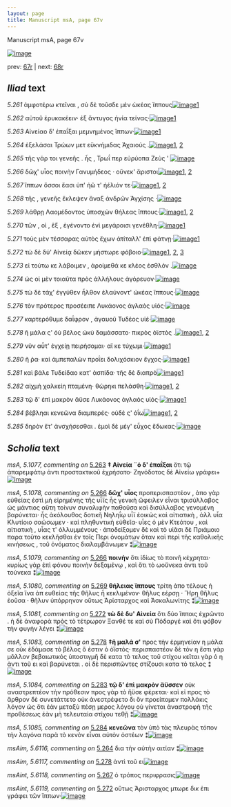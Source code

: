 ```yaml
---
layout: page
title: Manuscript msA, page 67v
---
```


Manuscript msA, page 67v

[![image](http://www.homermultitext.org/iipsrv?OBJ=IIP,1.0&FIF=/project/homer/pyramidal/deepzoom/hmt/vaimg/2017a/VA067VN_0569.tif&WID=100&CVT=JPEG)](http://www.homermultitext.org/ict2/?urn=urn:cite2:hmt:vaimg.2017a:VA067VN_0569)

prev:  [67r](../67r) | next:  [68r](../68r)

## *Iliad* text

*5.261* <a id="5.261"/> ἀμφοτέρω κτεῖναι , σὺ δὲ τοῦσδε μὲν ὠκέας ἵππους[![image](http://www.homermultitext.org/iipsrv?OBJ=IIP,1.0&FIF=/project/homer/pyramidal/deepzoom/hmt/vaimg/2017a/VA067VN_0569.tif&RGN=0.482,0.2209,0.418,0.0323&WID=1000&CVT=JPEG)](http://www.homermultitext.org/ict2/?urn=urn:cite2:hmt:vaimg.2017a:VA067VN_0569@0.482,0.2209,0.418,0.0323)[1](#msAim_5.6114)

*5.262* <a id="5.262"/> αὐτοῦ ἐρυκακέειν· ἐξ ἄντυγος ἡνία τείνας·[![image](http://www.homermultitext.org/iipsrv?OBJ=IIP,1.0&FIF=/project/homer/pyramidal/deepzoom/hmt/vaimg/2017a/VA067VN_0569.tif&RGN=0.48,0.2434,0.381,0.0278&WID=1000&CVT=JPEG)](http://www.homermultitext.org/ict2/?urn=urn:cite2:hmt:vaimg.2017a:VA067VN_0569@0.48,0.2434,0.381,0.0278)[1](#msAim_5.6115)

*5.263* <a id="5.263"/> Αἰνείαο δ' ἐπαΐξαι 					μεμνημένος ἵππων·[![image](http://www.homermultitext.org/iipsrv?OBJ=IIP,1.0&FIF=/project/homer/pyramidal/deepzoom/hmt/vaimg/2017a/VA067VN_0569.tif&RGN=0.483,0.2607,0.381,0.0338&WID=1000&CVT=JPEG)](http://www.homermultitext.org/ict2/?urn=urn:cite2:hmt:vaimg.2017a:VA067VN_0569@0.483,0.2607,0.381,0.0338)[1](#msA_5.1077)

*5.264* <a id="5.264"/> ἐξελάσαι Τρώων μετ 					εϋκνήμιδας Ἀχαιούς .[![image](http://www.homermultitext.org/iipsrv?OBJ=IIP,1.0&FIF=/project/homer/pyramidal/deepzoom/hmt/vaimg/2017a/VA067VN_0569.tif&RGN=0.478,0.2795,0.412,0.0338&WID=1000&CVT=JPEG)](http://www.homermultitext.org/ict2/?urn=urn:cite2:hmt:vaimg.2017a:VA067VN_0569@0.478,0.2795,0.412,0.0338)[1](#msAil_5.6121), [2](#msAim_5.6116)

*5.265* <a id="5.265"/> τῆς γάρ τοι γενεῆς . ἧς , Τρωΐ περ εὐρύοπα Ζεὺς 					 ' 				[![image](http://www.homermultitext.org/iipsrv?OBJ=IIP,1.0&FIF=/project/homer/pyramidal/deepzoom/hmt/vaimg/2017a/VA067VN_0569.tif&RGN=0.477,0.3005,0.417,0.0338&WID=1000&CVT=JPEG)](http://www.homermultitext.org/ict2/?urn=urn:cite2:hmt:vaimg.2017a:VA067VN_0569@0.477,0.3005,0.417,0.0338)

*5.266* <a id="5.266"/> δῶχ' υἷος ποινὴν Γανυμήδεος · οὕνεκ' ἄριστοι[![image](http://www.homermultitext.org/iipsrv?OBJ=IIP,1.0&FIF=/project/homer/pyramidal/deepzoom/hmt/vaimg/2017a/VA067VN_0569.tif&RGN=0.47,0.3201,0.417,0.0338&WID=1000&CVT=JPEG)](http://www.homermultitext.org/ict2/?urn=urn:cite2:hmt:vaimg.2017a:VA067VN_0569@0.47,0.3201,0.417,0.0338)[1](#msA_5.1078), [2](#msA_5.1079)

*5.267* <a id="5.267"/> ἵππων ὅσσοι ἔασι ὑπ' ἠῶ τ' ἠέλιόν τε·[![image](http://www.homermultitext.org/iipsrv?OBJ=IIP,1.0&FIF=/project/homer/pyramidal/deepzoom/hmt/vaimg/2017a/VA067VN_0569.tif&RGN=0.473,0.3381,0.345,0.0338&WID=1000&CVT=JPEG)](http://www.homermultitext.org/ict2/?urn=urn:cite2:hmt:vaimg.2017a:VA067VN_0569@0.473,0.3381,0.345,0.0338)[1](#msAil_5.6122), [2](#msAint_5.6118)

*5.268* <a id="5.268"/> τῆς , γενεῆς ἔκλεψεν ἄναξ ἀνδρῶν Ἀγχίσης ·[![image](http://www.homermultitext.org/iipsrv?OBJ=IIP,1.0&FIF=/project/homer/pyramidal/deepzoom/hmt/vaimg/2017a/VA067VN_0569.tif&RGN=0.48,0.3546,0.405,0.0338&WID=1000&CVT=JPEG)](http://www.homermultitext.org/ict2/?urn=urn:cite2:hmt:vaimg.2017a:VA067VN_0569@0.48,0.3546,0.405,0.0338)

*5.269* <a id="5.269"/> λάθρῃ Λαομέδοντος 					ὑποσχὼν θήλεας ἵππους·[![image](http://www.homermultitext.org/iipsrv?OBJ=IIP,1.0&FIF=/project/homer/pyramidal/deepzoom/hmt/vaimg/2017a/VA067VN_0569.tif&RGN=0.478,0.3757,0.426,0.0338&WID=1000&CVT=JPEG)](http://www.homermultitext.org/ict2/?urn=urn:cite2:hmt:vaimg.2017a:VA067VN_0569@0.478,0.3757,0.426,0.0338)[1](#msA_5.1080), [2](#msA_5.1082)

*5.270* <a id="5.270"/> τῶν , οἱ , ἓξ , ἐγένοντο ἐνὶ μεγάροισι γενέθλη·[![image](http://www.homermultitext.org/iipsrv?OBJ=IIP,1.0&FIF=/project/homer/pyramidal/deepzoom/hmt/vaimg/2017a/VA067VN_0569.tif&RGN=0.485,0.3937,0.399,0.0338&WID=1000&CVT=JPEG)](http://www.homermultitext.org/ict2/?urn=urn:cite2:hmt:vaimg.2017a:VA067VN_0569@0.485,0.3937,0.399,0.0338)[1](#msAil_5.6123)

*5.271* <a id="5.271"/> τοὺς μὲν τέσσαρας αὐτὸς ἔχων ἀτίταλλ' ἐπὶ φάτνῃ·[![image](http://www.homermultitext.org/iipsrv?OBJ=IIP,1.0&FIF=/project/homer/pyramidal/deepzoom/hmt/vaimg/2017a/VA067VN_0569.tif&RGN=0.48,0.414,0.436,0.0338&WID=1000&CVT=JPEG)](http://www.homermultitext.org/ict2/?urn=urn:cite2:hmt:vaimg.2017a:VA067VN_0569@0.48,0.414,0.436,0.0338)[1](#msAil_5.6124)

*5.272* <a id="5.272"/> τὼ δὲ δύ' Αἰνείᾳ δῶκεν 					μήστωρε φόβοιο·[![image](http://www.homermultitext.org/iipsrv?OBJ=IIP,1.0&FIF=/project/homer/pyramidal/deepzoom/hmt/vaimg/2017a/VA067VN_0569.tif&RGN=0.478,0.432,0.404,0.0338&WID=1000&CVT=JPEG)](http://www.homermultitext.org/ict2/?urn=urn:cite2:hmt:vaimg.2017a:VA067VN_0569@0.478,0.432,0.404,0.0338)[1](#msAint_5.6119), [2](#msAil_5.6125), [3](#msA_5.1081)

*5.273* <a id="5.273"/> εἰ τούτω κε λάβοιμεν , ἀροίμεθά κε κλέος ἐσθλόν .[![image](http://www.homermultitext.org/iipsrv?OBJ=IIP,1.0&FIF=/project/homer/pyramidal/deepzoom/hmt/vaimg/2017a/VA067VN_0569.tif&RGN=0.487,0.4508,0.423,0.0338&WID=1000&CVT=JPEG)](http://www.homermultitext.org/ict2/?urn=urn:cite2:hmt:vaimg.2017a:VA067VN_0569@0.487,0.4508,0.423,0.0338)

*5.274* <a id="5.274"/> ὡς οἱ μὲν τοιαῦτα πρὸς ἀλλήλους ἀγόρευον·[![image](http://www.homermultitext.org/iipsrv?OBJ=IIP,1.0&FIF=/project/homer/pyramidal/deepzoom/hmt/vaimg/2017a/VA067VN_0569.tif&RGN=0.483,0.4718,0.401,0.0263&WID=1000&CVT=JPEG)](http://www.homermultitext.org/ict2/?urn=urn:cite2:hmt:vaimg.2017a:VA067VN_0569@0.483,0.4718,0.401,0.0263)

*5.275* <a id="5.275"/> τὼ δὲ τάχ' ἐγγύθεν ἦλθον ἑλαύνοντ' ὠκέας ἵππους·[![image](http://www.homermultitext.org/iipsrv?OBJ=IIP,1.0&FIF=/project/homer/pyramidal/deepzoom/hmt/vaimg/2017a/VA067VN_0569.tif&RGN=0.477,0.4869,0.439,0.0361&WID=1000&CVT=JPEG)](http://www.homermultitext.org/ict2/?urn=urn:cite2:hmt:vaimg.2017a:VA067VN_0569@0.477,0.4869,0.439,0.0361)

*5.276* <a id="5.276"/> τὸν πρότερος προσέειπε Λυκάονος ἀγλαὸς υἱός·[![image](http://www.homermultitext.org/iipsrv?OBJ=IIP,1.0&FIF=/project/homer/pyramidal/deepzoom/hmt/vaimg/2017a/VA067VN_0569.tif&RGN=0.482,0.5056,0.439,0.0361&WID=1000&CVT=JPEG)](http://www.homermultitext.org/ict2/?urn=urn:cite2:hmt:vaimg.2017a:VA067VN_0569@0.482,0.5056,0.439,0.0361)

*5.277* <a id="5.277"/> καρτερόθυμε δαΐφρον , ἀγαυοῦ Τυδέος υἱέ·[![image](http://www.homermultitext.org/iipsrv?OBJ=IIP,1.0&FIF=/project/homer/pyramidal/deepzoom/hmt/vaimg/2017a/VA067VN_0569.tif&RGN=0.478,0.5297,0.414,0.027&WID=1000&CVT=JPEG)](http://www.homermultitext.org/ict2/?urn=urn:cite2:hmt:vaimg.2017a:VA067VN_0569@0.478,0.5297,0.414,0.027)

*5.278* <a id="5.278"/> ῆ μάλα ς' ὀὐ βέλος ὠκὺ δαμάσσατο· πικρὸς ὀϊστὸς .[![image](http://www.homermultitext.org/iipsrv?OBJ=IIP,1.0&FIF=/project/homer/pyramidal/deepzoom/hmt/vaimg/2017a/VA067VN_0569.tif&RGN=0.486,0.5462,0.427,0.0308&WID=1000&CVT=JPEG)](http://www.homermultitext.org/ict2/?urn=urn:cite2:hmt:vaimg.2017a:VA067VN_0569@0.486,0.5462,0.427,0.0308)[1](#msA_5.1083), [2](#msAim_5.6117)

*5.279* <a id="5.279"/> νῦν αὖτ' ἐγχείῃ πειρήσομαι· αἴ κε τύχωμι·[![image](http://www.homermultitext.org/iipsrv?OBJ=IIP,1.0&FIF=/project/homer/pyramidal/deepzoom/hmt/vaimg/2017a/VA067VN_0569.tif&RGN=0.486,0.565,0.377,0.0301&WID=1000&CVT=JPEG)](http://www.homermultitext.org/ict2/?urn=urn:cite2:hmt:vaimg.2017a:VA067VN_0569@0.486,0.565,0.377,0.0301)[1](#msAext_5.6120)

*5.280* <a id="5.280"/> ῆ ῥα· καὶ ἀμπεπαλὼν προΐει δολιχόσκιον ἔγχος·[![image](http://www.homermultitext.org/iipsrv?OBJ=IIP,1.0&FIF=/project/homer/pyramidal/deepzoom/hmt/vaimg/2017a/VA067VN_0569.tif&RGN=0.487,0.58,0.42,0.0316&WID=1000&CVT=JPEG)](http://www.homermultitext.org/ict2/?urn=urn:cite2:hmt:vaimg.2017a:VA067VN_0569@0.487,0.58,0.42,0.0316)[1](#msAil_5.6126)

*5.281* <a id="5.281"/> καὶ βάλε Τυδείδαο κατ' 					ἀσπίδα· τῆς δὲ διαπρὸ[![image](http://www.homermultitext.org/iipsrv?OBJ=IIP,1.0&FIF=/project/homer/pyramidal/deepzoom/hmt/vaimg/2017a/VA067VN_0569.tif&RGN=0.49,0.6011,0.406,0.0316&WID=1000&CVT=JPEG)](http://www.homermultitext.org/ict2/?urn=urn:cite2:hmt:vaimg.2017a:VA067VN_0569@0.49,0.6011,0.406,0.0316)[1](#msAil_5.6127)

*5.282* <a id="5.282"/> αἰχμὴ χαλκείη πταμένη· θώρηκι πελάσθη·[![image](http://www.homermultitext.org/iipsrv?OBJ=IIP,1.0&FIF=/project/homer/pyramidal/deepzoom/hmt/vaimg/2017a/VA067VN_0569.tif&RGN=0.491,0.6176,0.409,0.0361&WID=1000&CVT=JPEG)](http://www.homermultitext.org/ict2/?urn=urn:cite2:hmt:vaimg.2017a:VA067VN_0569@0.491,0.6176,0.409,0.0361)[1](#msAil_5.6129), [2](#msAil_5.6128)

*5.283* <a id="5.283"/> τῷ δ' ἐπὶ μακρὸν ἄϋσε Λυκάονος ἀγλαὸς υἱός·[![image](http://www.homermultitext.org/iipsrv?OBJ=IIP,1.0&FIF=/project/homer/pyramidal/deepzoom/hmt/vaimg/2017a/VA067VN_0569.tif&RGN=0.491,0.6349,0.425,0.0368&WID=1000&CVT=JPEG)](http://www.homermultitext.org/ict2/?urn=urn:cite2:hmt:vaimg.2017a:VA067VN_0569@0.491,0.6349,0.425,0.0368)[1](#msA_5.1084)

*5.284* <a id="5.284"/> βέβληαι κενεῶνα διαμπερές· οὐδέ ς' ὀΐω[![image](http://www.homermultitext.org/iipsrv?OBJ=IIP,1.0&FIF=/project/homer/pyramidal/deepzoom/hmt/vaimg/2017a/VA067VN_0569.tif&RGN=0.492,0.6536,0.405,0.0368&WID=1000&CVT=JPEG)](http://www.homermultitext.org/ict2/?urn=urn:cite2:hmt:vaimg.2017a:VA067VN_0569@0.492,0.6536,0.405,0.0368)[1](#msAil_5.6130), [2](#msA_5.1085)

*5.285* <a id="5.285"/> δηρὸν ἔτ' ἀνσχήσεσθαι . ἐμοὶ δὲ μέγ' εὖχος ἔδωκας·[![image](http://www.homermultitext.org/iipsrv?OBJ=IIP,1.0&FIF=/project/homer/pyramidal/deepzoom/hmt/vaimg/2017a/VA067VN_0569.tif&RGN=0.487,0.6732,0.431,0.0368&WID=1000&CVT=JPEG)](http://www.homermultitext.org/ict2/?urn=urn:cite2:hmt:vaimg.2017a:VA067VN_0569@0.487,0.6732,0.431,0.0368)

## *Scholia* text

*msA, 5.1077, commenting on* [5.263](#5.263)  <a id="msA_5.1077"/> **‡ Αἰνεία ¨ὁ δ' ἐπαΐξαι** ὅτι τῷ ἀπαρεμφάτῳ ἀντι προστακτικοῦ ἐχρήσατο· Ζηνόδοτος δὲ Αἰνείω γράφει+[![image](http://www.homermultitext.org/iipsrv?OBJ=IIP,1.0&FIF=/project/homer/pyramidal/deepzoom/hmt/vaimg/2017a/VA067VN_0569.tif&RGN=0.21775976,0.11590595,0.58843036,0.02295989&WID=1000&CVT=JPEG)](http://www.homermultitext.org/ict2/?urn=urn:cite2:hmt:vaimg.2017a:VA067VN_0569@0.21775976,0.11590595,0.58843036,0.02295989)

*msA, 5.1078, commenting on* [5.266](#5.266)  <a id="msA_5.1078"/> **δῶχ' υἷος** προπερισπαστέον , ἀπο γὰρ εὐθείας ἐστὶ μὴ εἰρημένης τῆς υἷϊς ἧς γενικὴ ὤφειλεν εἶναι τρισύλλαβος ὡς μάντιος αὕτη τοίνυν συναλιφὴν παθοῦσα καὶ δισύλλαβος γενομένη βαρύνεται· ἧς ἀκόλουθος δοτικῆ Νηληΐῳ υἷϊ ἐοικὼς καὶ αἰτιατικὴ , ἀλλ υἷα Κλυτίοιο σαώσωμεν · καὶ πληθυντικὴ εὐθεῖα· υἷες ὁ μὲν Κτεάτου , καὶ αἰτιατικὴ , υἷας τ' ὀλλυμμένους · ἀποδείξομεν δὲ καὶ τὸ υἱᾶσι δὲ Πριάμοιο παρα τοῦτο κεκλῆσθαι ἐν τοῖς Περι ὀνομάτων ὅταν καὶ περὶ τῆς καθολικῆς κινήσεως , τοῦ ὀνόματος διαλαμβάνωμεν ⁑[![image](http://www.homermultitext.org/iipsrv?OBJ=IIP,1.0&FIF=/project/homer/pyramidal/deepzoom/hmt/vaimg/2017a/VA067VN_0569.tif&RGN=0.21775976,0.13333333,0.67612380,0.04813278&WID=1000&CVT=JPEG)](http://www.homermultitext.org/ict2/?urn=urn:cite2:hmt:vaimg.2017a:VA067VN_0569@0.21775976,0.13333333,0.67612380,0.04813278)

*msA, 5.1079, commenting on* [5.266](#5.266)  <a id="msA_5.1079"/> **ποινήν** ὅτι ἰδίως τὸ ποινῆ κέχρηται· κυρίως γὰρ ἐπὶ φόνου ποινὴν δεξαμένῳ , καὶ ὅτι τὸ ωοὔνεκα ἀντι τοῦ τούνεκα ⁑[![image](http://www.homermultitext.org/iipsrv?OBJ=IIP,1.0&FIF=/project/homer/pyramidal/deepzoom/hmt/vaimg/2017a/VA067VN_0569.tif&RGN=0.21260133,0.17621024,0.63927782,0.01576763&WID=1000&CVT=JPEG)](http://www.homermultitext.org/ict2/?urn=urn:cite2:hmt:vaimg.2017a:VA067VN_0569@0.21260133,0.17621024,0.63927782,0.01576763)

*msA, 5.1080, commenting on* [5.269](#5.269)  <a id="msA_5.1080"/> **θήλειας ἵππους** τρίτη ἀπο τέλους ἡ ὀξεῖα ἵνα ἀπ ευθείας τῆς θῆλυς ἦ κεκλιμένον· θῆλυς εέρσῃ · Ἥρη θῆλυς ἐοῦσα · θῆλυν ὑπόρρηνον οὕτως Ἀρίσταρχος καὶ Ἀσκαλωνίτης ⁑[![image](http://www.homermultitext.org/iipsrv?OBJ=IIP,1.0&FIF=/project/homer/pyramidal/deepzoom/hmt/vaimg/2017a/VA067VN_0569.tif&RGN=0.21260133,0.18727524,0.68201916,0.04619640&WID=1000&CVT=JPEG)](http://www.homermultitext.org/ict2/?urn=urn:cite2:hmt:vaimg.2017a:VA067VN_0569@0.21260133,0.18727524,0.68201916,0.04619640)

*msA, 5.1081, commenting on* [5.272](#5.272)  <a id="msA_5.1081"/> **τὼ δὲ δυ' Αἰνεία** ὅτι δύο ἵπποις ἐχρῶντο . ἡ δὲ ἀναφορὰ πρὸς τὸ τέτρωρον Ξανθέ τε καὶ σὺ Πόδαργέ καὶ ὅτι φόβον τὴν φυγὴν λέγει ⁑[![image](http://www.homermultitext.org/iipsrv?OBJ=IIP,1.0&FIF=/project/homer/pyramidal/deepzoom/hmt/vaimg/2017a/VA067VN_0569.tif&RGN=0.21039057,0.22876902,0.21554901,0.05089903&WID=1000&CVT=JPEG)](http://www.homermultitext.org/ict2/?urn=urn:cite2:hmt:vaimg.2017a:VA067VN_0569@0.21039057,0.22876902,0.21554901,0.05089903)

*msA, 5.1083, commenting on* [5.278](#5.278)  <a id="msA_5.1083"/> **‡ῆ μαλά σ'** προς τὴν ἑρμηνείαν η μάλα σε οὐκ ἐδάμασε τὸ βέλος ὅ ἐστιν ὁ ὀϊστός· περισπαστέον δὲ τὸν η ἔστι γὰρ μᾶλλον βεβαιωτικός ὑποστιγμῆ δὲ κατα τὸ τελος τοῦ στίχου κεῖται γὰρ ὁ η ἀντι τοῦ ει καὶ βαρύνεται . οἱ δὲ περισπῶντες στίζουσι κατα τὸ τελος ⁑[![image](http://www.homermultitext.org/iipsrv?OBJ=IIP,1.0&FIF=/project/homer/pyramidal/deepzoom/hmt/vaimg/2017a/VA067VN_0569.tif&RGN=0.20965365,0.54467497,0.24023581,0.07579530&WID=1000&CVT=JPEG)](http://www.homermultitext.org/ict2/?urn=urn:cite2:hmt:vaimg.2017a:VA067VN_0569@0.20965365,0.54467497,0.24023581,0.07579530)

*msA, 5.1084, commenting on* [5.283](#5.283)  <a id="msA_5.1084"/> **τῷ δ' ἐπὶ μακρὸν ἄϋσσεν** οὐκ αναστρεπτέον τὴν πρόθεσιν προς γὰρ τὸ ἥϋσε φέρεται· καὶ εἰ προς τὸ ἄρθρον δὲ συνετάττετο οὐκ ἀνεστρέφετο δι ὃν προείπομεν πολλάκις λόγον ὡς ὅτι ἐὰν μεταξὺ πέσῃ μερος λόγου οὐ γίνεται ἀναστροφὴ τῆς προθέσεως ἐὰν μὴ τελευταία στίχου τεθῇ ⁑[![image](http://www.homermultitext.org/iipsrv?OBJ=IIP,1.0&FIF=/project/homer/pyramidal/deepzoom/hmt/vaimg/2017a/VA067VN_0569.tif&RGN=0.20781135,0.61991701,0.23397200,0.08077455&WID=1000&CVT=JPEG)](http://www.homermultitext.org/ict2/?urn=urn:cite2:hmt:vaimg.2017a:VA067VN_0569@0.20781135,0.61991701,0.23397200,0.08077455)

*msA, 5.1085, commenting on* [5.284](#5.284)  <a id="msA_5.1085"/> **κενεῶνα** τὸν ὑπὸ τὰς πλευρὰς τόπον τὴν λαγόνα παρὰ τὸ κενὸν εἶναι αὐτὸν ὀστέων ⁑[![image](http://www.homermultitext.org/iipsrv?OBJ=IIP,1.0&FIF=/project/homer/pyramidal/deepzoom/hmt/vaimg/2017a/VA067VN_0569.tif&RGN=0.21075903,0.69764869,0.24023581,0.02876902&WID=1000&CVT=JPEG)](http://www.homermultitext.org/ict2/?urn=urn:cite2:hmt:vaimg.2017a:VA067VN_0569@0.21075903,0.69764869,0.24023581,0.02876902)

*msAim, 5.6116, commenting on* [5.264](#5.264)  <a id="msAim_5.6116"/> δια τὴν αὐτὴν αιτίαν ⁑[![image](http://www.homermultitext.org/iipsrv?OBJ=IIP,1.0&FIF=/project/homer/pyramidal/deepzoom/hmt/vaimg/2017a/VA067VN_0569.tif&RGN=0.44178335,0.28713693,0.04458364,0.02295989&WID=1000&CVT=JPEG)](http://www.homermultitext.org/ict2/?urn=urn:cite2:hmt:vaimg.2017a:VA067VN_0569@0.44178335,0.28713693,0.04458364,0.02295989)

*msAim, 5.6117, commenting on* [5.278](#5.278)  <a id="msAim_5.6117"/> ἀντὶ τοῦ ει[![image](http://www.homermultitext.org/iipsrv?OBJ=IIP,1.0&FIF=/project/homer/pyramidal/deepzoom/hmt/vaimg/2017a/VA067VN_0569.tif&RGN=0.46204864,0.54384509,0.03426676,0.01466113&WID=1000&CVT=JPEG)](http://www.homermultitext.org/ict2/?urn=urn:cite2:hmt:vaimg.2017a:VA067VN_0569@0.46204864,0.54384509,0.03426676,0.01466113)

*msAint, 5.6118, commenting on* [5.267](#5.267)  <a id="msAint_5.6118"/> ὁ τρόπος περιφρασις[![image](http://www.homermultitext.org/iipsrv?OBJ=IIP,1.0&FIF=/project/homer/pyramidal/deepzoom/hmt/vaimg/2017a/VA067VN_0569.tif&RGN=0.81687546,0.34661134,0.06484893,0.01466113&WID=1000&CVT=JPEG)](http://www.homermultitext.org/ict2/?urn=urn:cite2:hmt:vaimg.2017a:VA067VN_0569@0.81687546,0.34661134,0.06484893,0.01466113)

*msAint, 5.6119, commenting on* [5.272](#5.272)  <a id="msAint_5.6119"/> οὕτως Ἀρισταρχος μτωρε δικ ἐπι γράφει τῶν ἵππων·[![image](http://www.homermultitext.org/iipsrv?OBJ=IIP,1.0&FIF=/project/homer/pyramidal/deepzoom/hmt/vaimg/2017a/VA067VN_0569.tif&RGN=0.87472366,0.43706777,0.03610906,0.02213001&WID=1000&CVT=JPEG)](http://www.homermultitext.org/ict2/?urn=urn:cite2:hmt:vaimg.2017a:VA067VN_0569@0.87472366,0.43706777,0.03610906,0.02213001)